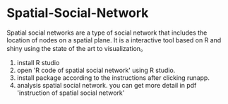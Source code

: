 # Spatial-Social-Network
Spatial social networks are a type of social network that includes the location of nodes on a spatial plane.
It is a interactive tool based on R and shiny using the state of the art to visualization。
1. install R studio
2. open 'R code of spatial social network' using R studio. 
3. install package according to the instructions after clicking runapp.
4. analysis spatial social network.
you can get more detail in pdf 'instruction of spatial social network'
